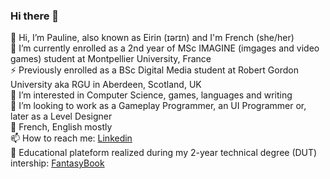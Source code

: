 ### Hi there 👋

<!--
**NeonVhenan/NeonVhenan** is a ✨ _special_ ✨ repository because its `README.md` (this file) appears on your GitHub profile.

Here are some ideas to get you started:

- 🔭 I’m currently working on ...
- 🌱 I’m currently learning ...
- 👯 I’m looking to collaborate on ...
- 🤔 I’m looking for help with ...
- 💬 Ask me about ...
- 📫 How to reach me: ...
- 😄 Pronouns: ...
- ⚡ Fun fact: ...
--> 
👋 Hi, I’m Pauline, also known as Eirin (ɪərɪn) and I'm French (she/her) <br/>
🌱 I’m currently enrolled as a 2nd year of MSc IMAGINE (imgages and video games) student at Montpellier University, France <br/>
⚡ Previously enrolled as a BSc Digital Media student at Robert Gordon University aka RGU in Aberdeen, Scotland, UK <br/>
💞️ I’m interested in Computer Science, games, languages and writing <br/>
👀 I’m looking to work as a Gameplay Programmer, an UI Programmer or, later as a Level Designer <br/>
💬 French, English mostly <br/>
📫 How to reach me: <a href="https://www.linkedin.com/in/pauline-cespedes-487230140/">Linkedin</a> <br/>
🔭 Educational plateform realized during my 2-year technical degree (DUT) intership: <a href="https://hub.docker.com/r/nharelys/ctf?fbclid=IwAR0ldj-FaFVvXaWDrzCUlQIgv1UkP6c5ZmCLCGhJRAjh1mDrGnd-0MhtwEQ">FantasyBook</a>
